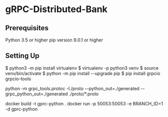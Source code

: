 # gRPC-Distributed-Bank

## Prerequisites
Python 3.5 or higher
pip version 9.0.1 or higher

## Setting Up
$ python3 -m pip install virtualenv
$ virtualenv -p python3 venv
$ source venv/bin/activate
$ python -m pip install --upgrade pip
$ pip install grpcio grpcio-tools



python -m grpc_tools.protoc -I./proto --python_out=./generated --grpc_python_out=./generated ./proto/*.proto

docker build -t gprc-python .
docker run  -p 50053:50053 -e BRANCH_ID=1 -d  gprc-python
